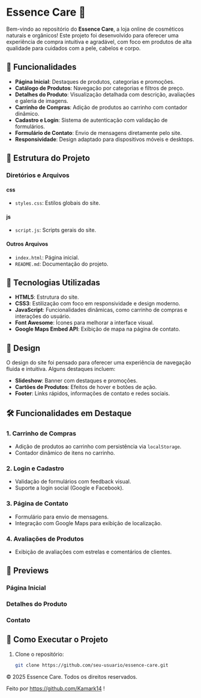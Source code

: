 # Essence Care 🌿

Bem-vindo ao repositório do **Essence Care**, a loja online de cosméticos naturais e orgânicos! Este projeto foi desenvolvido para oferecer uma experiência de compra intuitiva e agradável, com foco em produtos de alta qualidade para cuidados com a pele, cabelos e corpo.

## 🌟 Funcionalidades

- **Página Inicial**: Destaques de produtos, categorias e promoções.
- **Catálogo de Produtos**: Navegação por categorias e filtros de preço.
- **Detalhes do Produto**: Visualização detalhada com descrição, avaliações e galeria de imagens.
- **Carrinho de Compras**: Adição de produtos ao carrinho com contador dinâmico.
- **Cadastro e Login**: Sistema de autenticação com validação de formulários.
- **Formulário de Contato**: Envio de mensagens diretamente pelo site.
- **Responsividade**: Design adaptado para dispositivos móveis e desktops.

## 📂 Estrutura do Projeto

### Diretórios e Arquivos

#### css
- `styles.css`: Estilos globais do site.

#### js
- `script.js`: Scripts gerais do site.

#### Outros Arquivos
- `index.html`: Página inicial.
- `README.md`: Documentação do projeto.

## 🚀 Tecnologias Utilizadas

- **HTML5**: Estrutura do site.
- **CSS3**: Estilização com foco em responsividade e design moderno.
- **JavaScript**: Funcionalidades dinâmicas, como carrinho de compras e interações do usuário.
- **Font Awesome**: Ícones para melhorar a interface visual.
- **Google Maps Embed API**: Exibição de mapa na página de contato.

## 🎨 Design

O design do site foi pensado para oferecer uma experiência de navegação fluida e intuitiva. Alguns destaques incluem:

- **Slideshow**: Banner com destaques e promoções.
- **Cartões de Produtos**: Efeitos de hover e botões de ação.
- **Footer**: Links rápidos, informações de contato e redes sociais.

## 🛠️ Funcionalidades em Destaque

### 1. **Carrinho de Compras**
- Adição de produtos ao carrinho com persistência via `localStorage`.
- Contador dinâmico de itens no carrinho.

### 2. **Login e Cadastro**
- Validação de formulários com feedback visual.
- Suporte a login social (Google e Facebook).

### 3. **Página de Contato**
- Formulário para envio de mensagens.
- Integração com Google Maps para exibição de localização.

### 4. **Avaliações de Produtos**
- Exibição de avaliações com estrelas e comentários de clientes.

## 📸 Previews

### Página Inicial


### Detalhes do Produto


### Contato


## 📄 Como Executar o Projeto

1. Clone o repositório:
   ```bash
   git clone https://github.com/seu-usuario/essence-care.git

© 2025 Essence Care. Todos os direitos reservados.

Feito por https://github.com/Kamark14 !
